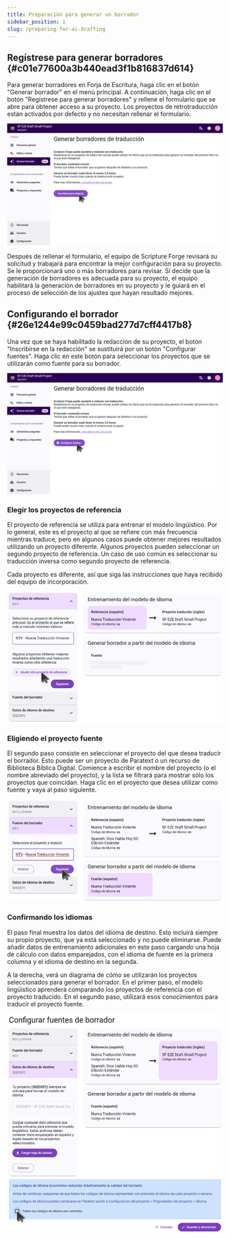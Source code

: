 ```yaml
---
title: Preparación para generar un borrador
sidebar_position: 1
slug: /preparing-for-ai-drafting
---
```


## Regístrese para generar borradores {#c01e77600a3b440ead3f1b816837d614}

Para generar borradores en Forja de Escritura, haga clic en el botón "Generar borrador" en el menú principal. A continuación, haga clic en el botón "Regístrese para generar borradores" y rellene el formulario que se abre para obtener acceso a su proyecto. Los proyectos de retrotraducción están activados por defecto y no necesitan rellenar el formulario.

![](./sign_up_for_drafting.png)

Después de rellenar el formulario, el equipo de Scripture Forge revisará su solicitud y trabajará para encontrar la mejor configuración para su proyecto. Se le proporcionará uno o más borradores para revisar. Si decide que la generación de borradores es adecuada para su proyecto, el equipo habilitará la generación de borradores en su proyecto y le guiará en el proceso de selección de los ajustes que hayan resultado mejores.

## Configurando el borrador {#26e1244e99c0459bad277d7cff4417b8}

Una vez que se haya habilitado la redacción de su proyecto, el botón "Inscribirse en la redacción" se sustituirá por un botón "Configurar fuentes". Haga clic en este botón para seleccionar los proyectos que se utilizarán como fuente para su borrador.

![](./configure_sources_button.png)

### Elegir los proyectos de referencia

El proyecto de referencia se utiliza para entrenar el modelo lingüístico. Por lo general, este es el proyecto al que se refiere con más frecuencia mientras traduce, pero en algunos casos puede obtener mejores resultados utilizando un proyecto diferente. Algunos proyectos pueden seleccionar un segundo proyecto de referencia. Un caso de uso común es seleccionar su traducción inversa como segundo proyecto de referencia.

Cada proyecto es diferente, así que siga las instrucciones que haya recibido del equipo de incorporación.

![](./configure_sources_draft_reference.png)

### Eligiendo el proyecto fuente

El segundo paso consiste en seleccionar el proyecto del que desea traducir el borrador. Esto puede ser un proyecto de Paratext o un recurso de Biblioteca Bíblica Digital. Comience a escribir el nombre del proyecto (o el nombre abreviado del proyecto), y la lista se filtrará para mostrar sólo los proyectos que coincidan. Haga clic en el proyecto que desea utilizar como fuente y vaya al paso siguiente.

![](./configure_sources_draft_source.png)

### Confirmando los idiomas

El paso final muestra los datos del idioma de destino. Esto incluirá siempre su propio proyecto, que ya está seleccionado y no puede eliminarse. Puede añadir datos de entrenamiento adicionales en este paso cargando una hoja de cálculo con datos emparejados, con el idioma de fuente en la primera columna y el idioma de destino en la segunda.

A la derecha, verá un diagrama de cómo se utilizarán los proyectos seleccionados para generar el borrador. En el primer paso, el modelo lingüístico aprenderá comparando los proyectos de referencia con el proyecto traducido. En el segundo paso, utilizará esos conocimientos para traducir el proyecto fuente.

![](./configure_sources_confirm_languages.png)